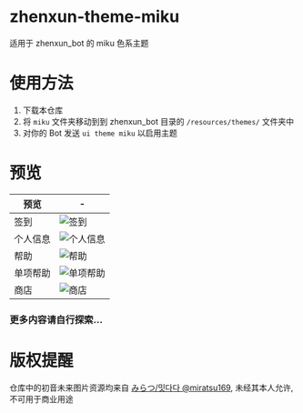 # zhenxun-theme-miku

适用于 zhenxun_bot 的 miku 色系主题

# 使用方法

1. 下载本仓库
2. 将 `miku` 文件夹移动到到 zhenxun_bot 目录的 `/resources/themes/` 文件夹中
3. 对你的 Bot 发送 `ui theme miku` 以启用主题

# 预览

| 预览     | -                                    |
| -------- | ------------------------------------ |
| 签到     | ![签到](./preview/sign.jpg)          |
| 个人信息 | ![个人信息](./preview/my_info.jpg)   |
| 帮助     | ![帮助](./preview/help.jpg)          |
| 单项帮助 | ![单项帮助](./preview/help_item.jpg) |
| 商店     | ![商店](./preview/shop.jpg)          |

### 更多内容请自行探索...

# 版权提醒

仓库中的初音未来图片资源均来自 [みらつ/밋다다 @miratsu169](https://x.com/miratsu169), 未经其本人允许, 不可用于商业用途
